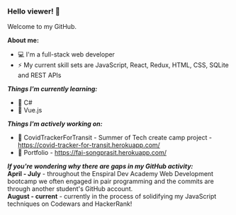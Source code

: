 ### Hello viewer! 👋

Welcome to my GitHub.

**About me:**
- 💻 I'm a full-stack web developer     
- ⚡ My current skill sets are JavaScript, React, Redux, HTML, CSS, SQLite and REST APIs

***Things I'm currently learning:***
- 🌱 C#
- 🌱 Vue.js     

***Things I'm actively working on:***
- 🔭 CovidTrackerForTransit - Summer of Tech create camp project - https://covid-tracker-for-transit.herokuapp.com/
- 🔭 Portfolio - https://fai-songprasit.herokuapp.com/

***If you're wondering why there are gaps in my GitHub activity:***    
**April - July** - throughout the Enspiral Dev Academy Web Development bootcamp we often engaged in pair programming
and the commits are through another student's GitHub account.    
**August - current** - currently in the process of solidifying my JavaScript techniques on Codewars and HackerRank!


<!--
**fai-songprasit/fai-songprasit** is a ✨ _special_ ✨ repository because its `README.md` (this file) appears on your GitHub profile.

Here are some ideas to get you started:

- 🔭 I’m currently working on ...
- 🌱 I’m currently learning ...
- 👯 I’m looking to collaborate on ...
- 🤔 I’m looking for help with ...
- 💬 Ask me about ...
- 📫 How to reach me: ...
- 😄 Pronouns: ...
- ⚡ Fun fact: ...
-->
